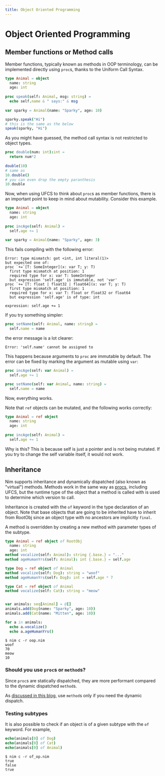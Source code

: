 ```yaml
---
title: Object Oriented Programming
---
```


# Object Oriented Programming

## Member functions or Method calls

Member functions, typically known as methods in OOP terminology, can be implemented directly using `proc`s, thanks to the Uniform Call Syntax.

``` nim
type Animal = object
  name: string
  age: int
  
proc speak(self: Animal, msg: string) = 
  echo self.name & " says:" & msg 
  
var sparky = Animal(name: "Sparky", age: 10)

sparky.speak("Hi")
# this is the same as the below
speak(sparky, "Hi")
```

As you might have guessed, the method call syntax is not restricted to object types.

``` nim
proc double(num: int):int =
  return num*2
  
double(10)
# same as
10.double()
# you can even drop the empty paranthesis
10.double
```

Now, when using UFCS to think about `proc`s as member functions, there is an important point to keep in mind about mutability. Consider this example.

``` nim
type Animal = object
  name: string
  age: int
  
proc incAge(self: Animal) =
  self.age += 1
  
var sparky = Animal(name: "Sparky", age: 3)
```

This fails compiling with the following error:
``` console
Error: type mismatch: got <int, int literal(1)>
but expected one of:
proc `+=`[T: SomeInteger](x: var T; y: T)
  first type mismatch at position: 1
  required type for x: var T: SomeInteger
  but expression 'self.age' is immutable, not 'var'
proc `+=`[T: float | float32 | float64](x: var T; y: T)
  first type mismatch at position: 1
  required type for x: var T: float or float32 or float64
  but expression 'self.age' is of type: int

expression: self.age += 1
```

If you try something simpler:
``` nim
proc setName(self: Animal, name: string) =
  self.name = name
```
the error message is a lot clearer:
``` console
Error: 'self.name' cannot be assigned to
```

This happens because arguments to `proc` are immutable by default. The error can be fixed by marking the argument as mutable using `var`:

``` nim
proc incAge(self: var Animal) =
  self.age += 1

proc setName(self: var Animal, name: string) =
  self.name = name
```

Now, everything works.

Note that `ref` objects can be mutated, and the following works correctly:
``` nim
type Animal = ref object
  name: string
  age: int
  
proc incAge(self: Animal) =
  self.age += 1
```

Why is this? This is because self is just a pointer and is not being mutated. If you try to change the self variable itself, it would not work.

## Inheritance

Nim supports inheritance and dynamically dispatched (also known as "virtual") methods. Methods work in the same way as [procs](/procs/), including UFCS, but the runtime type of the object that a method is called with is used to determine which version to call.

Inheritance is created with the `of` keyword in the type declaration of an object. Note that base objects that are going to be inherited have to inherit from RootObj since an object type with no ancestors are implicitly `final`.

A method is overridden by creating a new method with parameter types of the subtype.

``` nim
type Animal = ref object of RootObj
  name: string
  age: int
method vocalize(self: Animal): string {.base.} = "..."
method ageHumanYrs(self: Animal): int {.base.} = self.age

type Dog = ref object of Animal
method vocalize(self: Dog): string = "woof"
method ageHumanYrs(self: Dog): int = self.age * 7

type Cat = ref object of Animal
method vocalize(self: Cat): string = "meow"


var animals: seq[Animal] = @[]
animals.add(Dog(name: "Sparky", age: 10))
animals.add(Cat(name: "Mitten", age: 10))

for a in animals:
  echo a.vocalize()
  echo a.ageHumanYrs()
```
``` console
$ nim c -r oop.nim
woof
70
meow
10
```

### Should you use `proc`s or `method`s?

Since `proc`s are statically dispatched, they are more performant compared to the dynamic dispatched `method`s.

As [discussed in this blog](https://matthiashager.com/proc-method-nim), use `method`s only if you need the dynamic dispatch.

### Testing subtypes

It is also possible to check if an object is of a given subtype with the `of` keyword. For example,

``` nim
echo(animals[0] of Dog)
echo(animals[0] of Cat)
echo(animals[0] of Animal)
```
``` console
$ nim c -r of_op.nim
true
false
true
```
